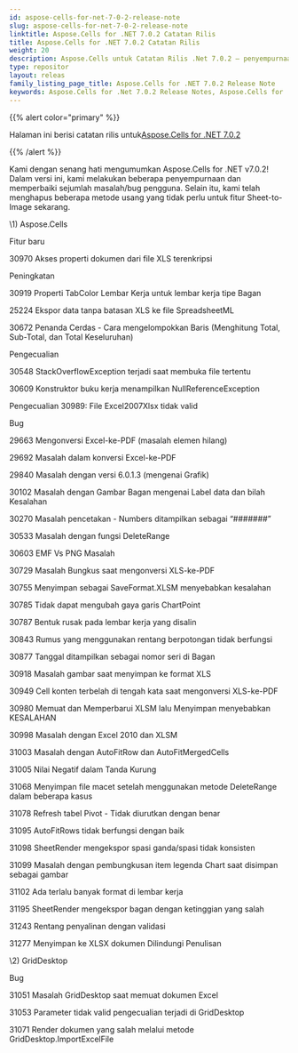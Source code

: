```yaml
---
id: aspose-cells-for-net-7-0-2-release-note
slug: aspose-cells-for-net-7-0-2-release-note
linktitle: Aspose.Cells for .NET 7.0.2 Catatan Rilis
title: Aspose.Cells for .NET 7.0.2 Catatan Rilis
weight: 20
description: Aspose.Cells untuk Catatan Rilis .Net 7.0.2 – penyempurnaan terbaru, fitur baru, dan perbaikan
type: repositor
layout: releas
family_listing_page_title: Aspose.Cells for .NET 7.0.2 Release Note
keywords: Aspose.Cells for .Net 7.0.2 Release Notes, Aspose.Cells for .Net 7.0.2 updates and fixe
---
```

{{% alert color="primary" %}} 

 Halaman ini berisi catatan rilis untuk[Aspose.Cells for .NET 7.0.2](https://releases.aspose.com/cells/net/new-releases/aspose.cells-for-.net-7.0.2/)

{{% /alert %}} 

 Kami dengan senang hati mengumumkan Aspose.Cells for .NET v7.0.2! Dalam versi ini, kami melakukan beberapa penyempurnaan dan memperbaiki sejumlah masalah/bug pengguna. Selain itu, kami telah menghapus beberapa metode usang yang tidak perlu untuk fitur Sheet-to-Image sekarang.

\1) Aspose.Cells 

 Fitur baru

 30970 Akses properti dokumen dari file XLS terenkripsi

 Peningkatan

 30919 Properti TabColor Lembar Kerja untuk lembar kerja tipe Bagan

 25224 Ekspor data tanpa batasan XLS ke file SpreadsheetML

 30672 Penanda Cerdas - Cara mengelompokkan Baris (Menghitung Total, Sub-Total, dan Total Keseluruhan)

 Pengecualian

 30548 StackOverflowException terjadi saat membuka file tertentu

 30609 Konstruktor buku kerja menampilkan NullReferenceException

 Pengecualian 30989: File Excel2007Xlsx tidak valid

Bug

 29663 Mengonversi Excel-ke-PDF (masalah elemen hilang)

 29692 Masalah dalam konversi Excel-ke-PDF

 29840 Masalah dengan versi 6.0.1.3 (mengenai Grafik)

30102 Masalah dengan Gambar Bagan mengenai Label data dan bilah Kesalahan

 30270 Masalah pencetakan - Numbers ditampilkan sebagai “#######”

 30533 Masalah dengan fungsi DeleteRange

 30603 EMF Vs PNG Masalah

 30729 Masalah Bungkus saat mengonversi XLS-ke-PDF

 30755 Menyimpan sebagai SaveFormat.XLSM menyebabkan kesalahan

 30785 Tidak dapat mengubah gaya garis ChartPoint

 30787 Bentuk rusak pada lembar kerja yang disalin

 30843 Rumus yang menggunakan rentang berpotongan tidak berfungsi

 30877 Tanggal ditampilkan sebagai nomor seri di Bagan

 30918 Masalah gambar saat menyimpan ke format XLS

 30949 Cell konten terbelah di tengah kata saat mengonversi XLS-ke-PDF

 30980 Memuat dan Memperbarui XLSM lalu Menyimpan menyebabkan KESALAHAN

 30998 Masalah dengan Excel 2010 dan XLSM

 31003 Masalah dengan AutoFitRow dan AutoFitMergedCells

 31005 Nilai Negatif dalam Tanda Kurung

31068 Menyimpan file macet setelah menggunakan metode DeleteRange dalam beberapa kasus

 31078 Refresh tabel Pivot - Tidak diurutkan dengan benar

 31095 AutoFitRows tidak berfungsi dengan baik

 31098 SheetRender mengekspor spasi ganda/spasi tidak konsisten

 31099 Masalah dengan pembungkusan item legenda Chart saat disimpan sebagai gambar

 31102 Ada terlalu banyak format di lembar kerja

 31195 SheetRender mengekspor bagan dengan ketinggian yang salah

 31243 Rentang penyalinan dengan validasi

 31277 Menyimpan ke XLSX dokumen Dilindungi Penulisan

 \2) GridDesktop

Bug

 31051 Masalah GridDesktop saat memuat dokumen Excel

 31053 Parameter tidak valid pengecualian terjadi di GridDesktop

 31071 Render dokumen yang salah melalui metode GridDesktop.ImportExcelFile
